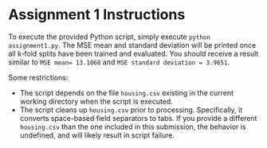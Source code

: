 # Assignment 1 Instructions

To execute the provided Python script, simply execute `python assignment1.py`. The MSE mean and standard deviation will be printed once all k-fold splits have been trained and evaluated. You should receive a result similar to `MSE mean= 13.1068` and `MSE standard deviation = 3.9651`.

Some restrictions:
  * The script depends on the file `housing.csv` existing in the current working directory when the script is executed.
  * The script cleans up `housing.csv` prior to processing. Specifically, it converts space-based field separators to tabs. If you provide a different `housing.csv` than the one included in this submission, the behavior is undefined, and will likely result in script failure.
